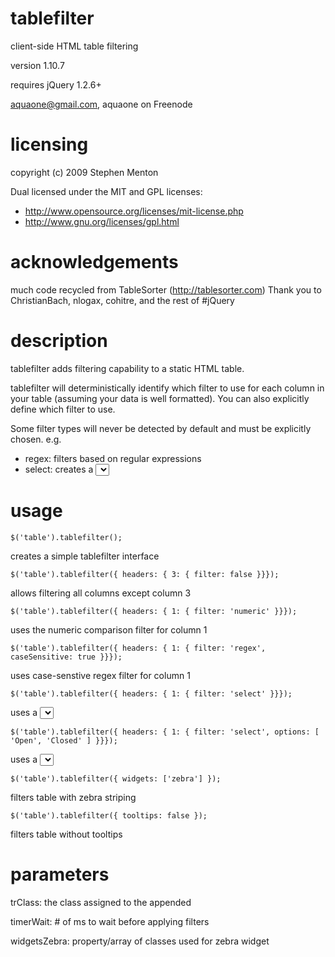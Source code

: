 # tablefilter
client-side HTML table filtering

version 1.10.7

requires jQuery 1.2.6+

aquaone@gmail.com, aquaone on Freenode

# licensing

copyright (c) 2009 Stephen Menton

Dual licensed under the MIT and GPL licenses:
- http://www.opensource.org/licenses/mit-license.php
- http://www.gnu.org/licenses/gpl.html

# acknowledgements

much code recycled from TableSorter (http://tablesorter.com)
Thank you to ChristianBach, nlogax, cohitre, and the rest of #jQuery

# description

tablefilter adds filtering capability to a static HTML table.

tablefilter will deterministically identify which filter to use for
each column in your table (assuming your data is well formatted).
You can also explicitly define which filter to use.

Some filter types will never be detected by default and must be
explicitly chosen. e.g.
- regex: filters based on regular expressions
- select: creates a <select> instead of an <input />
  
# usage

`$('table').tablefilter();`

creates a simple tablefilter interface

`$('table').tablefilter({ headers: { 3: { filter: false }}});`

allows filtering all columns except column 3

`$('table').tablefilter({ headers: { 1: { filter: 'numeric' }}});`

uses the numeric comparison filter for column 1

`$('table').tablefilter({ headers: { 1: { filter: 'regex', caseSensitive: true }}});`

uses case-senstive regex filter for column 1

`$('table').tablefilter({ headers: { 1: { filter: 'select' }}});`

uses a <select> of all unique values for column 1

`$('table').tablefilter({ headers: { 1: { filter: 'select', options: [ 'Open', 'Closed' ] }}});`

uses a <select> with 'Open' and 'Closed' for column 1
  
`$('table').tablefilter({ widgets: ['zebra'] });`

filters table with zebra striping

`$('table').tablefilter({ tooltips: false });`

filters table without tooltips

# parameters

trClass: the class assigned to the appended <tr>

timerWait: # of ms to wait before applying filters

widgetsZebra: property/array of classes used for zebra widget
